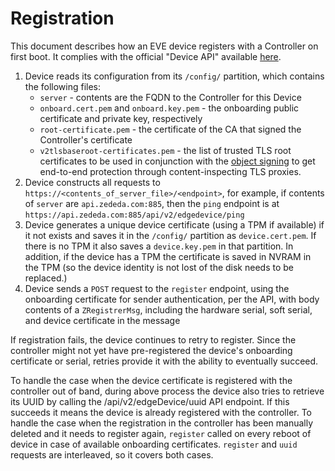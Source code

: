 # Registration

This document describes how an EVE device registers with a Controller on first boot. It complies with the official "Device API" available [here](../api/APIv2.md).

1. Device reads its configuration from its `/config/` partition, which contains the following files:
    * `server` - contents are the FQDN to the Controller for this Device
    * `onboard.cert.pem` and `onboard.key.pem` - the onboarding public certificate and private key, respectively
    * `root-certificate.pem` - the certificate of the CA that signed the Controller's certificate
    * `v2tlsbaseroot-certificates.pem` - the list of trusted TLS root certificates to be used in conjunction with the [object signing](../api/OBJECT-SIGNING.md) to get end-to-end protection through content-inspecting TLS proxies.
1. Device constructs all requests to `https://<contents_of_server_file>/<endpoint>`, for example, if contents of `server` are `api.zededa.com:885`, then the `ping` endpoint is at `https://api.zededa.com:885/api/v2/edgedevice/ping`
1. Device generates a unique device certificate (using a TPM if available) if it not exists and saves it in the `/config/` partition as `device.cert.pem`. If there is no TPM it also saves a `device.key.pem` in that partition. In addition, if the device has a TPM the certificate is saved in NVRAM in the TPM (so the device identity is not lost of the disk needs to be replaced.)
1. Device sends a `POST` request to the `register` endpoint, using the onboarding certificate for sender authentication, per the API, with body contents of a `ZRegistrerMsg`, including the hardware serial, soft serial, and device certificate in the message

If registration fails, the device continues to retry to register. Since the controller might not yet have pre-registered the device's onboarding certificate or serial, retries provide it with the ability to eventually succeed.

To handle the case when the device certificate is registered with the controller out of band, during above process the device also tries to retrieve its UUID by calling the /api/v2/edgeDevice/uuid API endpoint. If this succeeds it means the device is already registered with the controller.
To handle the case when the registration in the controller has been manually deleted and it needs to register again, `register` called on every reboot of device in case of available onboarding certificates.
`register` and `uuid` requests are interleaved, so it covers both cases.
